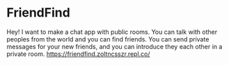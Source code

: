 # FriendFind

Hey! 
I want to make a chat app with public rooms. You can talk with other peoples from the world and you can find friends.
You can send private messages for your new friends, and you can introduce they each other in a private room. 
https://friendfind.zoltncsszr.repl.co/
